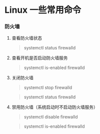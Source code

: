 # Linux 一些常用命令

### 防火墙

1. 查看防火墙状态

    > systemctl status firewalld

2. 查看开机是否启动防火墙服务

    > systemctl is-enabled firewalld

3. 关闭防火墙

    > systemctl stop firewalld
           
    > systemctl status firewalld


4. 禁用防火墙（系统启动时不启动防火墙服务）

    > systemctl disable firewalld
                            
    > systemctl is-enabled firewalld